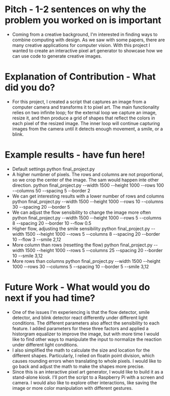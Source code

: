 # Pitch - 1-2 sentences on why the problem you worked on is important
- Coming from a creative background, I'm interested in finding ways to combine computing with design. As we saw with some papers, there are many creative applications for computer vision. With this project I wanted to create an interactive pixel art generator to showcase how we can use code to generate creative images.
# Explanation of Contribution - What did you do?
- For this project, I created a script that captures an image from a computer camera and transforms it to pixel art. The main functionality relies on two infinite loop; for the external loop we capture an image, resize it, and then produce a grid of shapes that reflect the colors in each pixel of the resized image. The inner loop will continue capturing images from the camera until it detects enough movement, a smile, or a blink.
# Example results - have fun here!
- Default settings
python final_project.py 
- A higher numbner of pixels. The rows and columns are not proportional, so we crop the center of the image. The sam would happen inte other direction.
python final_project.py --width 1500 --height 1000 --rows 100 --columns 50 --spacing 5 --border 2
- We can get interesting results with a lower number of rows and columns
python final_project.py --width 1500 --height 1000 --rows 10 --columns 30 --spacing 20 --border 5
- We can adjust the flow sensibility to change the image more often
python final_project.py --width 1500 --height 1000 --rows 5 --columns 8 --spacing 20 --border 10 --flow 0.5
- Higher flow, adjusting the smile sensibility
python final_project.py --width 1500 --height 1000 --rows 5 --columns 8 --spacing 20 --border 10 --flow 3 --smile 2,12
- More column than rows (resetting the flow)
python final_project.py --width 1500 --height 1000 --rows 5 --columns 25 --spacing 20 --border 10 --smile 3,12
- More rows than columns
 python final_project.py --width 1500 --height 1000 --rows 30 --columns 5 --spacing 10 --border 5 --smile 3,12
# Future Work - What would you do next if you had time?
- One of the issues I'm experiencing is that the flow detector, smile detector, and blink detector react differently under different light conditions. The different parameters also affect the sensibility to each feature. I added parameters for these three factors and applied a historgram equalizer to improve the image, but with more time I would like to find other ways to manipulate the input to normalize the reaction under different light conditions.
- I also simplified the math to calculate the size and location for the different shapes. Particularly, I relied on floatin point division, which causes rounding errors when translating to whole pixels. I would like to go back and adjust the math to make the shapes more precise.
- Since this is an interactive pixel art generator, I would like to build it as a stand-alone kiosk. I'll port the script to a Raspberry Pi with a screen and camera. I would also like to explore other interactions, like saving the image or more color manipulation with different gestures.

